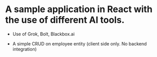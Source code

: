 # A sample application in React with the use of different AI tools.

- Use of Grok, Bolt, Blackbox.ai

- A simple CRUD on employee entity (client side only. No backend integration)
